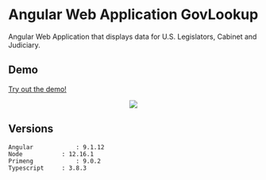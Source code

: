 # Angular Web Application GovLookup 

Angular Web Application that displays data for U.S. Legislators, Cabinet and Judiciary.
 
## Demo
<a href="https://www.govlookup.mobdemo.org" rel="nofollow">Try out the demo!</a>
<p align="center">    
    <img src="http://www.govlookup.mobdemo.org//images//screencapture3-govlookup-mobdemo-org.png" />   
 </p>


## Versions
 ```
 Angular			: 9.1.12 
 Node			: 12.16.1
 Primeng			: 9.0.2
 Typescript		: 3.8.3

 ```
